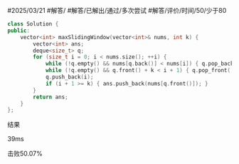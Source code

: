 #2025/03/21 #解答/ #解答/已解出/通过/多次尝试 #解答/评价/时间/50/少于80 

``` cpp
class Solution {
public:
    vector<int> maxSlidingWindow(vector<int>& nums, int k) {
		vector<int> ans;
		deque<size_t> q;
		for (size_t i = 0; i < nums.size(); ++i) {
			while (!q.empty() && nums[q.back()] < nums[i]) { q.pop_back(); }
			while (!q.empty() && q.front() + k < i + 1) { q.pop_front(); }
			q.push_back(i);
			if (i + 1 >= k) { ans.push_back(nums[q.front()]); }
		}
	    return ans;
    }
};
```

结果

39ms

击败50.07%
